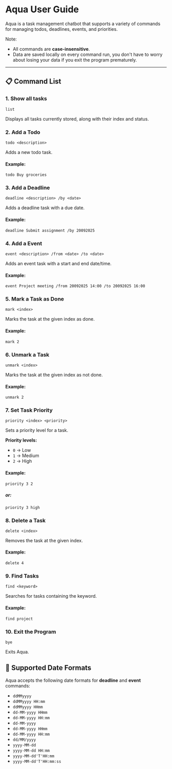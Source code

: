 # Aqua User Guide

Aqua is a task management chatbot that supports a variety of commands for managing todos, deadlines, events, and priorities.  

Note:
- All commands are **case-insensitive**.
- Data are saved locally on every command run, you don't have to worry about losing your data if you exit the program prematurely.

---

## 📋 Command List
### 1. Show all tasks
```
list
```
Displays all tasks currently stored, along with their index and status.


### 2. Add a Todo
```
todo <description>
```
Adds a new todo task.
#### Example:
```
todo Buy groceries
```

### 3. Add a Deadline
```
deadline <description> /by <date>
```
Adds a deadline task with a due date.
#### Example:
```
deadline Submit assignment /by 20092025
```

### 4. Add a Event
```
event <description> /from <date> /to <date>
```
Adds an event task with a start and end date/time.
#### Example:
```
event Project meeting /from 20092025 14:00 /to 20092025 16:00
```

### 5. Mark a Task as Done
```
mark <index>
```
Marks the task at the given index as done.
#### Example:
```
mark 2
```

### 6. Unmark a Task
```
unmark <index>
```
Marks the task at the given index as not done.
#### Example:
```
unmark 2
```

### 7. Set Task Priority
```
priority <index> <priority>
```
Sets a priority level for a task.

**Priority levels:**
- `0` → Low
- `1` → Medium
- `2` → High
#### Example:
```
priority 3 2
```
##### or:
```
priority 3 high
```

### 8. Delete a Task
```
delete <index>
```
Removes the task at the given index.
#### Example:
```
delete 4
```

### 9. Find Tasks
```
find <keyword>
```
Searches for tasks containing the keyword.
#### Example:
```
find project
```

### 10. Exit the Program
```
bye
```
Exits Aqua.

## 📅 Supported Date Formats

Aqua accepts the following date formats for **deadline** and **event** commands:

- `ddMMyyyy`
- `ddMMyyyy HH:mm`
- `ddMMyyyy HHmm`
- `dd-MM-yyyy HHmm`
- `dd-MM-yyyy HH:mm`
- `dd-MM-yyyy`
- `dd-MM-yyyy HHmm`
- `dd-MM-yyyy HH:mm`
- `dd/MM/yyyy`
- `yyyy-MM-dd`
- `yyyy-MM-dd HH:mm`
- `yyyy-MM-dd'T'HH:mm`
- `yyyy-MM-dd'T'HH:mm:ss`